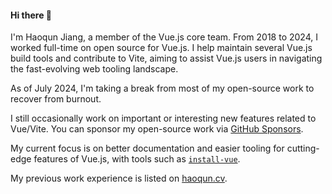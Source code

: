 #### Hi there 👋

I'm Haoqun Jiang, a member of the Vue.js core team. From 2018 to 2024, I worked full-time on open source for Vue.js.
I help maintain several Vue.js build tools and contribute to Vite, aiming to assist Vue.js users in navigating the fast-evolving web tooling landscape.

As of July 2024, I'm taking a break from most of my open-source work to recover from burnout.

I still occasionally work on important or interesting new features related to Vue/Vite.
You can sponsor my open-source work via [GitHub Sponsors](https://github.com/sponsors/sodatea).

My current focus is on better documentation and easier tooling for cutting-edge features of Vue.js, with tools such as [`install-vue`](https://github.com/haoqunjiang/install-vue#readme).

My previous work experience is listed on [haoqun.cv](https://haoqun.cv/).
